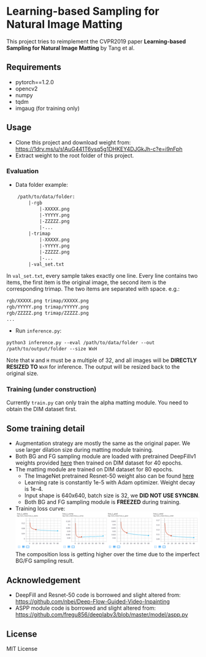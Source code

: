 # Learning-based Sampling for Natural Image Matting

This project tries to reimplement the CVPR2019 paper **Learning-based Sampling for Natural Image Matting** by Tang et al.

## Requirements

* pytorch==1.2.0
* opencv2
* numpy
* tqdm
* imgaug (for training only)

## Usage

* Clone this project and download weight from: https://1drv.ms/u/s!AuG441T6ysq5g1DHKEY4DJGkJh-c?e=i9nFph
* Extract weight to the root folder of this project.

### Evaluation

* Data folder example:
```
    /path/to/data/folder:
        |-rgb
            |-XXXXX.png
            |-YYYYY.png
            |-ZZZZZ.png
            |-...
        |-trimap
            |-XXXXX.png
            |-YYYYY.png
            |-ZZZZZ.png
            |-...
        |-val_set.txt
```
In `val_set.txt`, every sample takes exactly one line.
Every line contains two items, the first item is the original image, the second item is the corresponding trimap. The two items are separated with space. e.g.:
```
rgb/XXXXX.png trimap/XXXXX.png
rgb/YYYYY.png trimap/YYYYY.png
rgb/ZZZZZ.png trimap/ZZZZZ.png
...
```

* Run `inference.py`:
```
python3 inference.py --eval /path/to/data/folder --out /path/to/output/folder --size WxH
```
Note that `W` and `H` must be a multiple of 32, and all images will be **DIRECTLY RESIZED TO** `WxH` for inference. The output will be resized back to the original size.

### Training (under construction)

Currently `train.py` can only train the alpha matting module. You need to obtain the DIM dataset first.

## Some training detail

* Augmentation strategy are mostly the same as the original paper. We use larger dilation size during matting module training.
* Both BG and FG sampling module are loaded with pretrained DeepFillv1 weights provided [here](https://github.com/nbei/Deep-Flow-Guided-Video-Inpainting) then trained on DIM dataset for 40 epochs.
* The matting module are trained on DIM dataset for 80 epochs.
    * The ImageNet pretrained Resnet-50 weight also can be found [here](https://github.com/nbei/Deep-Flow-Guided-Video-Inpainting)
    * Learning rate is constantly 1e-5 with Adam optimizer. Weight decay is 1e-4.
    * Input shape is 640x640, batch size is 32, we **DID NOT USE SYNCBN**.
    * Both BG and FG sampling module is **FREEZED** during training.
* Training loss curve:
![Loss curve](images/loss.png)
The composition loss is getting higher over the time due to the imperfect BG/FG sampling result.

## Acknowledgement

* DeepFill and Resnet-50 code is borrowed and slight altered from: https://github.com/nbei/Deep-Flow-Guided-Video-Inpainting 
* ASPP module code is borrowed and slight altered from: https://github.com/fregu856/deeplabv3/blob/master/model/aspp.py

## License

MIT License
